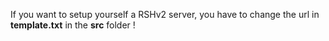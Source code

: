 If you want to setup yourself a RSHv2 server, you have to change the url in **template.txt** in the **src** folder ! 
